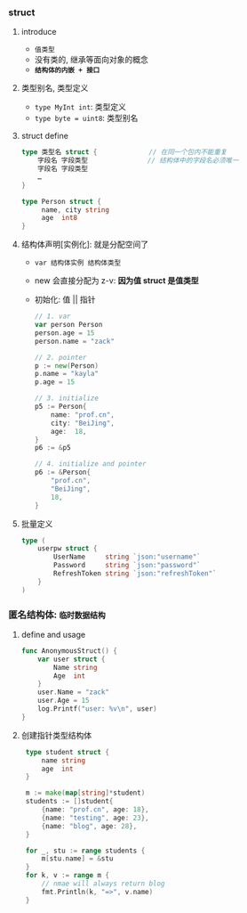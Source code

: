 ### struct

1. introduce

   - `值类型`
   - 没有类的, 继承等面向对象的概念
   - **`结构体的内嵌 + 接口`**

2. 类型别名, 类型定义

   - `type MyInt int`: 类型定义
   - `type byte = uint8`: 类型别名

3. struct define

   ```go
   type 类型名 struct {             // 在同一个包内不能重复
       字段名 字段类型               // 结构体中的字段名必须唯一
       字段名 字段类型
       …
   }

   type Person struct {
        name, city string
        age  int8
   }
   ```

4. 结构体声明[实例化]: 就是分配空间了

   - `var 结构体实例 结构体类型`
   - new 会直接分配为 z-v: **因为值 struct 是值类型**
   - 初始化: 值 || 指针

     ```go
     // 1. var
     var person Person
     person.age = 15
     person.name = "zack"

     // 2. pointer
     p := new(Person)
     p.name = "kayla"
     p.age = 15

     // 3. initialize
     p5 := Person{
         name: "prof.cn",
         city: "BeiJing",
         age:  18,
     }
     p6 := &p5

     // 4. initialize and pointer
     p6 := &Person{
         "prof.cn",
         "BeiJing",
         18,
     }
     ```

5. 批量定义

   ```go
   type (
       userpw struct {
           UserName     string `json:"username"`
           Password     string `json:"password"`
           RefreshToken string `json:"refreshToken"`
       }
   )
   ```

### 匿名结构体: `临时数据结构`

1. define and usage

   ```go
   func AnonymousStruct() {
       var user struct {
           Name string
           Age  int
       }
       user.Name = "zack"
       user.Age = 15
       log.Printf("user: %v\n", user)
   }
   ```

2. 创建指针类型结构体

   ```go
    type student struct {
        name string
        age  int
    }

    m := make(map[string]*student)
    students := []student{
        {name: "prof.cn", age: 18},
        {name: "testing", age: 23},
        {name: "blog", age: 28},
    }

    for _, stu := range students {
        m[stu.name] = &stu
    }
    for k, v := range m {
        // nmae will always return blog
        fmt.Println(k, "=>", v.name)
    }
   ```
